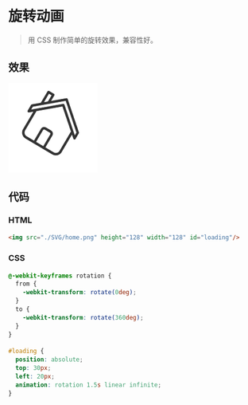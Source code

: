 # 旋转动画

> 用 CSS 制作简单的旋转效果，兼容性好。

## 效果

![spin](./image/spin.gif)

## 代码

### HTML

```html
<img src="./SVG/home.png" height="128" width="128" id="loading"/>
```

### CSS

```css
@-webkit-keyframes rotation {
  from {
    -webkit-transform: rotate(0deg);
  }
  to {
    -webkit-transform: rotate(360deg);
  }
}

#loading {
  position: absolute;
  top: 30px;
  left: 20px;
  animation: rotation 1.5s linear infinite;
}
```

